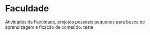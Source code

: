 # Faculdade
Atividades da Faculdade, projetos pessoais pequenos para busca de aprendizagem e fixação de conteúdo.
teste
